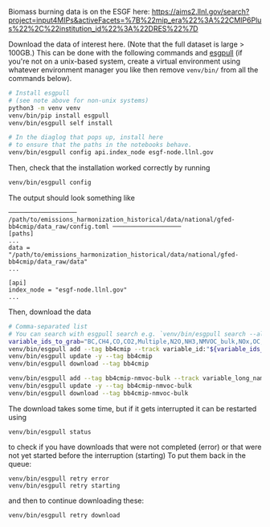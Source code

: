 Biomass burning data is on the ESGF here: https://aims2.llnl.gov/search?project=input4MIPs&activeFacets=%7B%22mip_era%22%3A%22CMIP6Plus%22%2C%22institution_id%22%3A%22DRES%22%7D

Download the data of interest here. (Note that the full dataset is large > 100GB.)
This can be done with the following commands
and [esgpull](https://esgf.github.io/esgf-download/)
(if you're not on a unix-based system,
create a virtual environment using whatever environment manager you like
then remove `venv/bin/` from all the commands below).

```sh
# Install esgpull
# (see note above for non-unix systems)
python3 -m venv venv
venv/bin/pip install esgpull
venv/bin/esgpull self install

# In the diaglog that pops up, install here
# to ensure that the paths in the notebooks behave.
venv/bin/esgpull config api.index_node esgf-node.llnl.gov
```

Then, check that the installation worked correctly by running

```sh
venv/bin/esgpull config
```

The output should look something like

```
─────────────────── /path/to/emissions_harmonization_historical/data/national/gfed-bb4cmip/data_raw/config.toml ───────────────────
[paths]
...
data = "/path/to/emissions_harmonization_historical/data/national/gfed-bb4cmip/data_raw/data"
...

[api]
index_node = "esgf-node.llnl.gov"
...
```

Then, download the data

```sh
# Comma-separated list
# You can search with esgpull search e.g. `venv/bin/esgpull search --all project:input4MIPs mip_era:CMIP6Plus source_id:DRES-CMIP-BB4CMIP7-1-0 grid_label:gn`
variable_ids_to_grab="BC,CH4,CO,CO2,Multiple,N2O,NH3,NMVOC_bulk,NOx,OC,SO2,gridcellarea"
venv/bin/esgpull add --tag bb4cmip --track variable_id:"${variable_ids_to_grab}" project:input4MIPs mip_era:CMIP6Plus source_id:DRES-CMIP-BB4CMIP7-1-0 grid_label:gn
venv/bin/esgpull update -y --tag bb4cmip
venv/bin/esgpull download --tag bb4cmip

venv/bin/esgpull add --tag bb4cmip-nmvoc-bulk --track variable_long_name:"biomass_burning_NMVOC_bulk_flux" project:input4MIPs mip_era:CMIP6Plus source_id:DRES-CMIP-BB4CMIP7-1-0 grid_label:gn
venv/bin/esgpull update -y --tag bb4cmip-nmvoc-bulk
venv/bin/esgpull download --tag bb4cmip-nmvoc-bulk
```

The download takes some time, but if it gets interrupted it can be restarted using
```
venv/bin/esgpull status
```
to check if you have downloads that were not completed (error) or that were not yet started before the interruption (starting)
To put them back in the queue:
```
venv/bin/esgpull retry error
venv/bin/esgpull retry starting
```
and then to continue downloading these:
```
venv/bin/esgpull retry download
```
